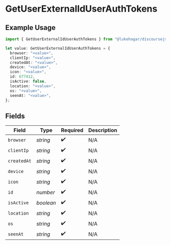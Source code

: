 # GetUserExternalIdUserAuthTokens

## Example Usage

```typescript
import { GetUserExternalIdUserAuthTokens } from "@lukehagar/discoursejs/sdk/models/operations";

let value: GetUserExternalIdUserAuthTokens = {
  browser: "<value>",
  clientIp: "<value>",
  createdAt: "<value>",
  device: "<value>",
  icon: "<value>",
  id: 677412,
  isActive: false,
  location: "<value>",
  os: "<value>",
  seenAt: "<value>",
};
```

## Fields

| Field              | Type               | Required           | Description        |
| ------------------ | ------------------ | ------------------ | ------------------ |
| `browser`          | *string*           | :heavy_check_mark: | N/A                |
| `clientIp`         | *string*           | :heavy_check_mark: | N/A                |
| `createdAt`        | *string*           | :heavy_check_mark: | N/A                |
| `device`           | *string*           | :heavy_check_mark: | N/A                |
| `icon`             | *string*           | :heavy_check_mark: | N/A                |
| `id`               | *number*           | :heavy_check_mark: | N/A                |
| `isActive`         | *boolean*          | :heavy_check_mark: | N/A                |
| `location`         | *string*           | :heavy_check_mark: | N/A                |
| `os`               | *string*           | :heavy_check_mark: | N/A                |
| `seenAt`           | *string*           | :heavy_check_mark: | N/A                |
